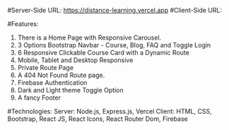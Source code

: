 
#Server-Side URL: https://distance-learning.vercel.app
#Client-Side URL: 

#Features:
1.	There is a Home Page with Responsive Carousel.
2.	3 Options Bootstrap Navbar - Course, Blog, FAQ and Toggle Login
3.	6 Responsive Clickable Course Card with a Dynamic Route
4.	Mobile, Tablet and Desktop Responsive
5.	Private Route Page
6.	A 404 Not Found Route page.
7.	Firebase Authentication
8.	Dark and Light theme Toggle Option
9.	A fancy Footer

#Technologies:
Server: Node.js, Express.js, Vercel
Client: HTML, CSS, Bootstrap, React JS, React Icons, React Router Dom, Firebase


